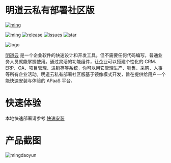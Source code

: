 # 明道云私有部署社区版

<a href="https://www.mingdao.com" target="_blank">![ming](https://img.shields.io/badge/I%20%E2%9D%A4%20MY%20TEAM-%E6%98%8E-blue)</a> 

[![ming](https://img.shields.io/badge/I%20%E2%9D%A4%20MY%20TEAM-%E6%98%8E-blue)](https://www.mingdao.com) [![release](https://img.shields.io/github/v/release/mingdaocom/community.svg)](https://github.com/mingdaocom/community/releases) [![issues](https://img.shields.io/github/issues/mingdaocom/community)](https://github.com/mingdaocom/community/issues) [![star](https://img.shields.io/github/stars/mingdaocom/community)](https://github.com/mingdaocom/community/stargazers)

![logo](https://user-images.githubusercontent.com/7261408/74936915-048c1080-5426-11ea-95b8-26568f124605.png)

[明道云](https://www.mingdao.com) 是一个企业软件的快速设计和开发工具。但不需要任何代码编写，普通业务人员就能掌握使用。通过灵活的功能组件，让企业可以搭建个性化的 CRM、ERP、OA、项目管理、进销存等系统，你可以用它管理生产、销售、采购、人事等所有企业活动。明道云私有部署社区版基于镜像模式开发，旨在提供给用户一个能快速安装与体验的 APaaS 平台。

# 快速体验

本地快速部署请参考 [快速安装](https://github.com/mingdaocom/community/wiki/%E5%BF%AB%E9%80%9F%E5%AE%89%E8%A3%85)

# 产品截图

![mingdaoyun](https://user-images.githubusercontent.com/7261408/74831321-fe2b6500-534f-11ea-824d-b2936d82eccb.png)


